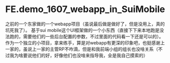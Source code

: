 # FE.demo_1607_webapp_in_SuiMobile
之前的一个东家做的一个webapp项目（虽说最后做是做好了，但是没用上，真的坑死我了）。
基于sui mobile这个UI框架做的一个小东西（直接下下来本地跑是没法跑的，需要他们的一些后台配置的参数，不过里面的代码看一下还是可以的）。
作为一个独立的小项目，拿来练手，算是对webapp有更深的印象吧，也挺感谢上一家的，虽说上一家的主管RP不咋滴，但是和我前端小组的组长也没啥关系（不过我为啥要说他们的好，好像他们也没啥来指导我，全是我自己摸索的）

